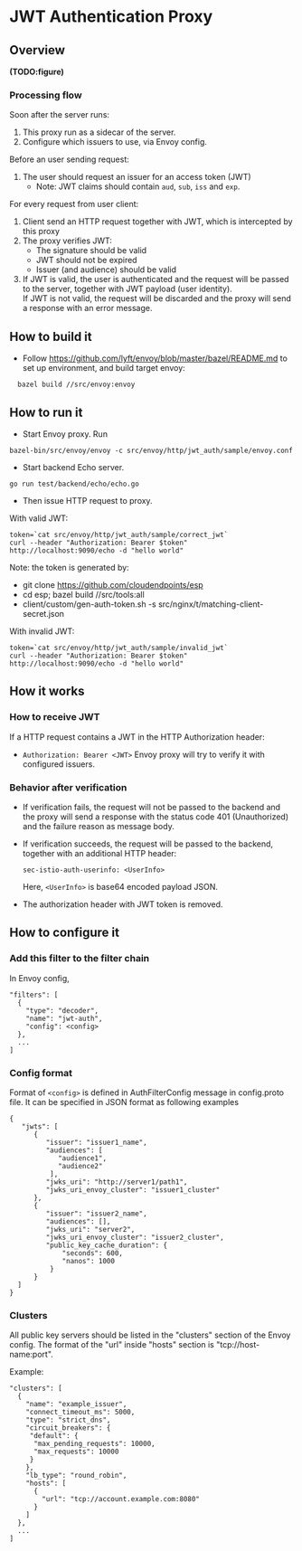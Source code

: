 # JWT Authentication Proxy

## Overview

__(TODO:figure)__


### Processing flow

Soon after the server runs:

1. This proxy run as a sidecar of the server.
2. Configure which issuers to use, via Envoy config.

Before an user sending request:

1. The user should request an issuer for an access token (JWT)
    - Note: JWT claims should contain `aud`, `sub`, `iss` and `exp`.

For every request from user client:

1. Client send an HTTP request together with JWT, which is intercepted by this proxy
2. The proxy verifies JWT:
    - The signature should be valid
    - JWT should not be expired
    - Issuer (and audience) should be valid
3. If JWT is valid, the user is authenticated and the request will be passed to the server, together with JWT payload (user identity). \
   If JWT is not valid, the request will be discarded and the proxy will send a response with an error message.


## How to build it

* Follow https://github.com/lyft/envoy/blob/master/bazel/README.md to set up environment, and build target envoy:

```
  bazel build //src/envoy:envoy
```

## How to run it

* Start Envoy proxy. Run

```
bazel-bin/src/envoy/envoy -c src/envoy/http/jwt_auth/sample/envoy.conf
```

* Start backend Echo server.

```
go run test/backend/echo/echo.go
```

* Then issue HTTP request to proxy.

With valid JWT:
```
token=`cat src/envoy/http/jwt_auth/sample/correct_jwt`
curl --header "Authorization: Bearer $token" http://localhost:9090/echo -d "hello world"
```
Note: the token is generated by:
* git clone https://github.com/cloudendpoints/esp
* cd esp;  bazel build //src/tools:all
* client/custom/gen-auth-token.sh -s src/nginx/t/matching-client-secret.json

With invalid JWT:
```
token=`cat src/envoy/http/jwt_auth/sample/invalid_jwt`
curl --header "Authorization: Bearer $token" http://localhost:9090/echo -d "hello world"
```

## How it works

### How to receive JWT

If a HTTP request contains a JWT in the HTTP Authorization header:
- `Authorization: Bearer <JWT>` 
Envoy proxy will try to verify it with configured issuers.

### Behavior after verification

- If verification fails, the request will not be passed to the backend and the proxy will send a response with the status code 401 (Unauthorized) and the failure reason as message body.
- If verification succeeds, the request will be passed to the backend, together with an additional HTTP header:
  
  ```
  sec-istio-auth-userinfo: <UserInfo>
  ```
  
  Here, `<UserInfo>` is  base64 encoded payload JSON.
- The authorization header with JWT token is removed.


## How to configure it

### Add this filter to the filter chain

In Envoy config,
```
"filters": [
  {
    "type": "decoder",
    "name": "jwt-auth",
    "config": <config>
  },
  ...
]
```

### Config format

Format of `<config>` is defined in AuthFilterConfig message in config.proto file. It can be specified in JSON format as following examples
```
{
   "jwts": [
      {
         "issuer": "issuer1_name",
         "audiences": [
            "audience1",
            "audience2"
          ],
         "jwks_uri": "http://server1/path1",
         "jwks_uri_envoy_cluster": "issuer1_cluster"
      },
      {
         "issuer": "issuer2_name",
         "audiences": [],
         "jwks_uri": "server2",
         "jwks_uri_envoy_cluster": "issuer2_cluster",
         "public_key_cache_duration": {
             "seconds": 600,
             "nanos": 1000
          }
      }
  ]
}
```

### Clusters

All public key servers should be listed in the "clusters" section of the Envoy config.  The format of the "url" inside "hosts" section is "tcp://host-name:port".

Example:
```
"clusters": [
  {
    "name": "example_issuer",
    "connect_timeout_ms": 5000,
    "type": "strict_dns",
    "circuit_breakers": {
     "default": {
      "max_pending_requests": 10000,
      "max_requests": 10000
     }
    },
    "lb_type": "round_robin",
    "hosts": [
      {
        "url": "tcp://account.example.com:8080"
      }
    ]
  },
  ...
]
```

